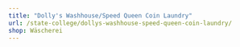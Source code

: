 ```yaml
---
title: "Dolly's Washhouse/Speed Queen Coin Laundry"
url: /state-college/dollys-washhouse-speed-queen-coin-laundry/
shop: Wäscherei
---
```

